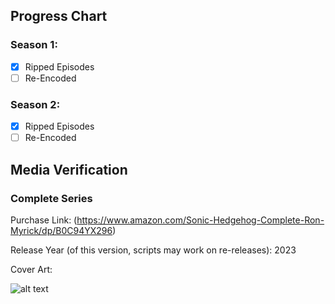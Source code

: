 ## Progress Chart

### Season 1:

   - [X] Ripped Episodes
   - [ ] Re-Encoded

### Season 2:

   - [X] Ripped Episodes
   - [ ] Re-Encoded

## Media Verification 

### Complete Series

Purchase Link: (https://www.amazon.com/Sonic-Hedgehog-Complete-Ron-Myrick/dp/B0C94YX296)

Release Year (of this version, scripts may work on re-releases): 2023

Cover Art:



![alt text](https://m.media-amazon.com/images/I/71+gZyBYexL._SY445_.jpg)
